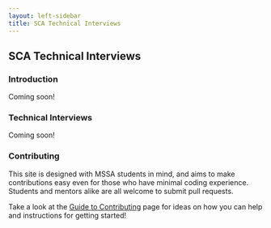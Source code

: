 ```yaml
---
layout: left-sidebar
title: SCA Technical Interviews
---
```


## SCA Technical Interviews

### Introduction

Coming soon!

### Technical Interviews

Coming soon!

### Contributing

This site is designed with MSSA students in mind, and aims to make contributions easy even for those who have minimal coding experience.  Students and mentors alike are all welcome to submit pull requests.

Take a look at the [Guide to Contributing](/contributing.html) page for ideas on how you can help and instructions for getting started!